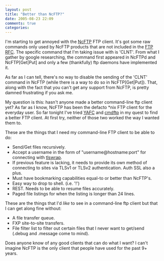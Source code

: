 ```yaml
---
layout: post
title: "Better than NcFTP?"
date: 2005-08-23 22:09
comments: true
categories: 
---
```

I'm starting to get annoyed with the <a href="http://www.ncftp.com">NcFTP</a> FTP client.  It's got some raw commands only used by NcFTP products that are not included in the <a href="http://www.ietf.org/rfc/rfc0959.txt?number=0959">FTP RFC</a>.  The specific command that I'm taking issue with is 'CLNT'.  From what I gather by google researching, the command first appeared in NcFTPd and NcFTP[Get|Put] and only a few (thankfully) ftp daemons have implemented it.

<!--more-->

As far as I can tell, there's no way to disable the sending of the 'CLNT' command in NcFTP (while there is a way to do so in NcFTP[Get|Put]).  That, along with the fact that you can't get any support from NcFTP, is pretty damned frustrating if you ask me.

My question is this:  hasn't anyone made a better command-line ftp client yet?  As far as I know, NcFTP has been the defacto *nix FTP client for the everyday user.  So far tonight I've tried <a href="http://yafc.sourceforge.net/">YAFC</a> and <a href="http://cmdftp.sourceforge.net/">cmdftp</a> in my quest to find a better FTP client.  At first try, neither of those two worked the way I wanted them to.

These are the things that I need my command-line FTP client to be able to do:

* Send/Get files recursively.
* Accept a username in the form of "username@hostname:port" for connecting with <a href="http://tlswrap.sunsite.dk">tlswrap</a>.
* If previous feature is lacking, it needs to provide its own method of connecting to sites via TLSv1 or TLSv2 authentication.  Auth SSL also a plus.
* Must have bookmarking capabilities equal-to or better than NcFTP's.
* Easy way to drop to shell. (i.e. '!')
* REST.  Needs to be able to resume files accurately.
* Paged file listings for when the listing is longer than 24 lines.

These are the things that I'd _like_ to see in a command-line ftp client but that I can get along fine without:

* A file transfer queue.
* FXP site-to-site transfers.
* File filter list to filter out certain files that I never want to get/send (.debug and .message come to mind).

Does anyone know of any good clients that can do what I want?  I can't imagine NcFTP is the only client that people have used for the past 9+ years.
